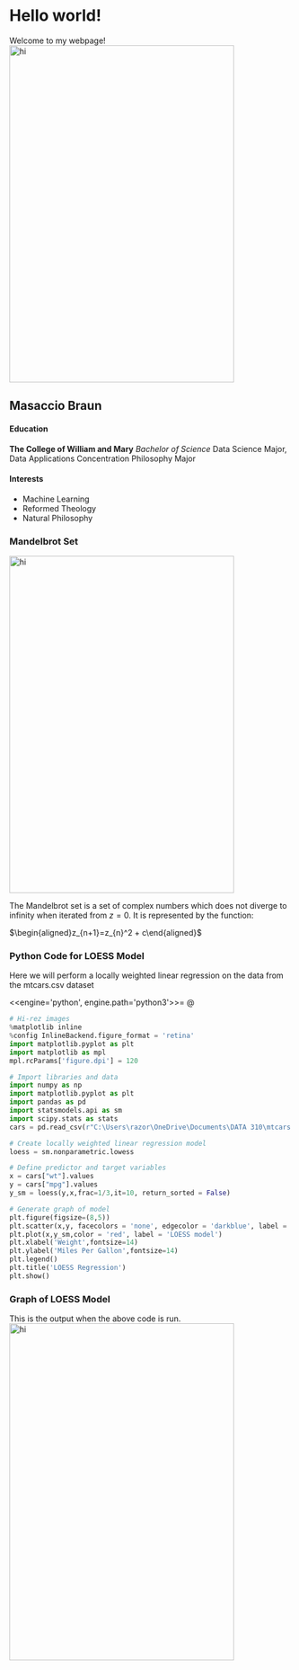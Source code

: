 # Hello world!

Welcome to my webpage!
<img src="C:\Users\razor\OneDrive\Pictures\Wallpapers\evol_mandelbrot.jpeg" width="400" height="600" alt="hi" class="inline"/>

## Masaccio Braun

#### Education
**The College of William and Mary**
*Bachelor of Science*
Data Science Major, Data Applications Concentration
Philosophy Major

#### Interests
- Machine Learning
- Reformed Theology
- Natural Philosophy

### Mandelbrot Set

<img src="C:\Users\razor\OneDrive\Pictures\Wallpapers\mandelbrot_set.jpeg" width="400" height="600" alt="hi" class="inline"/>

The Mandelbrot set is a set of complex numbers which does not diverge to infinity when iterated from $z=0$.  It is represented by the function:

$\begin{aligned}z_{n+1}=z_{n}^2 + c\end{aligned}$

### Python Code for LOESS Model

Here we will perform a locally weighted linear regression on the data from the mtcars.csv dataset

<<engine='python', engine.path='python3'>>=
@
```Python
# Hi-rez images
%matplotlib inline
%config InlineBackend.figure_format = 'retina'
import matplotlib.pyplot as plt
import matplotlib as mpl
mpl.rcParams['figure.dpi'] = 120

# Import libraries and data
import numpy as np
import matplotlib.pyplot as plt
import pandas as pd
import statsmodels.api as sm
import scipy.stats as stats
cars = pd.read_csv(r"C:\Users\razor\OneDrive\Documents\DATA 310\mtcars.csv")

# Create locally weighted linear regression model
loess = sm.nonparametric.lowess

# Define predictor and target variables
x = cars["wt"].values
y = cars["mpg"].values
y_sm = loess(y,x,frac=1/3,it=10, return_sorted = False)

# Generate graph of model
plt.figure(figsize=(8,5))
plt.scatter(x,y, facecolors = 'none', edgecolor = 'darkblue', label = 'data')
plt.plot(x,y_sm,color = 'red', label = 'LOESS model')
plt.xlabel('Weight',fontsize=14)
plt.ylabel('Miles Per Gallon',fontsize=14)
plt.legend()
plt.title('LOESS Regression')
plt.show()
```
### Graph of LOESS Model
This is the output when the above code is run.
<img src="C:\Users\razor\OneDrive\Documents\DATA 410\loess_reg.png" width="400" height="600" alt="hi" class="inline"/>
